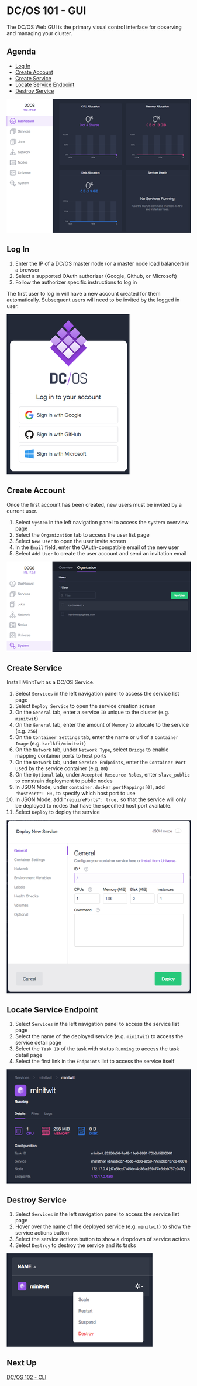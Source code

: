 # DC/OS 101 - GUI

The DC/OS Web GUI is the primary visual control interface for observing and managing your cluster.

## Agenda

- [Log In](#log-in)
- [Create Account](#create-account)
- [Create Service](#create-service)
- [Locate Service Endpoint](#locate-service-endpoint)
- [Destroy Service](#destroy-service)

![Dashboard](images/dcos-dashboard.png)

## Log In

1. Enter the IP of a DC/OS master node (or a master node load balancer) in a browser
1. Select a supported OAuth authorizer (Google, Github, or Microsoft)
1. Follow the authorizer specific instructions to log in

The first user to log in will have a new account created for them automatically.
Subsequent users will need to be invited by the logged in user.

![Login Screen](images/dcos-login.png)

## Create Account

Once the first account has been created, new users must be invited by a current user.

1. Select `System` in the left navigation panel to access the system overview page
1. Select the `Organization` tab to access the user list page
1. Select `New User` to open the user invite screen
1. In the `Email` field, enter the OAuth-compatible email of the new user
1. Select `Add User` to create the user account and send an invitation email

![User List](images/dcos-user-list.png)

## Create Service

Install MinitTwit as a DC/OS Service.

1. Select `Services` in the left navigation panel to access the service list page
1. Select `Deploy Service` to open the service creation screen
1. On the `General` tab, enter a service `ID` unique to the cluster (e.g. `minitwit`)
1. On the `General` tab, enter the amount of `Memory` to allocate to the service (e.g. `256`)
1. On the `Container Settings` tab, enter the name or url of a `Container Image` (e.g. `karlkfi/minitwit`)
1. On the `Network` tab, under `Network Type`, select `Bridge` to enable mapping container ports to host ports
1. On the `Network` tab, under `Service Endpoints`, enter the `Container Port` used by the service container (e.g. `80`)
1. On the `Optional` tab, under `Accepted Resource Roles`, enter `slave_public` to constrain deployment to public nodes
1. In JSON Mode, under `container.docker.portMappings[0]`, add `"hostPort": 80,` to specify which host port to use
1. In JSON Mode, add `"requirePorts": true,` so that the service will only be deployed to nodes that have the specified host port available.
1. Select `Deploy` to deploy the service

![Deploy New Service](images/dcos-service-create.png)

## Locate Service Endpoint

1. Select `Services` in the left navigation panel to access the service list page
1. Select the name of the deployed service (e.g. `minitwit`) to access the service detail page
1. Select the `Task ID` of the task with status `Running` to access the task detail page
1. Select the first link in the `Endpoints` list to access the service itself

![Service Task Details](images/dcos-service-task-details.png)

## Destroy Service

1. Select `Services` in the left navigation panel to access the service list page
1. Hover over the name of the deployed service (e.g. `minitwit`) to show the service actions button
1. Select the service actions button to show a dropdown of service actions
1. Select `Destroy` to destroy the service and its tasks

![Service Actions](images/dcos-service-actions.png)

## Next Up

[DC/OS 102 - CLI](dcos-102.md)
